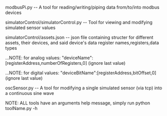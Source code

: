 modbusPi.py -- A tool for reading/writing/piping data from/to/into modbus devices


simulatorControl/simulatorControl.py -- Tool for viewing and modifying simulated sensor values


simulatorControl/assets.json -- json file containing structer for different assets, their devices, and said device's data register names,registers,data types
  
  ...NOTE: for analog values: "deviceName":[registerAddress,numberOfRegisters,0]    (ignore last value)
  
  ...NOTE: for digital values: "deviceBitName":[registerAddress,bitOffset,0]    (ignore last value)


oscSensor.py -- A tool for modifying a single simulated sensor (via tcp) into a continuous sine wave




NOTE: ALL tools have an arguments help message, simply run python toolName.py -h
